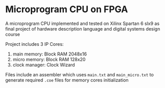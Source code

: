 # Microprogram CPU on FPGA
A microprogram CPU implemented and tested on Xilinx Spartan 6 slx9 as final project of hardware description language and digital systems design course

Project includes 3 IP Cores:
1. main memory: Block RAM 2048x16
2. micro memory: Block RAM 128x20
3. clock manager: Clock Wizard

Files include an assembler which uses `main.txt` and `main_micro.txt` to generate required `.coe` files for memory cores initialization
